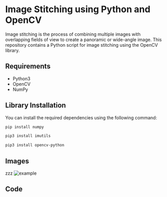 # Image Stitching using Python and OpenCV

Image stitching is the process of combining multiple images with overlapping fields of view to create a panoramic or wide-angle image. This repository contains a Python script for image stitching using the OpenCV library.

## Requirements

- Python3
- OpenCV
- NumPy

## Library Installation

You can install the required dependencies using the following command:

```bash
pip install numpy
```
```bash
pip3 install imutils
```
```bash
pip3 install opencv-python
```

## Images
zzz
![example](https://github.com/NauvalPerdana/Image-Stitching-Python/assets/150425128/497ce576-b896-4267-aee7-6cedbd3fc873)

## Code
